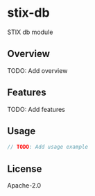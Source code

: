 # stix-db

STIX db module

## Overview

TODO: Add overview

## Features

TODO: Add features

## Usage

```rust
// TODO: Add usage example
```

## License

Apache-2.0
